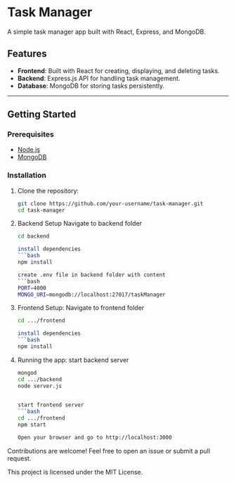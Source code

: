 # Task Manager

A simple task manager app built with React, Express, and MongoDB.

## Features
- **Frontend**: Built with React for creating, displaying, and deleting tasks.
- **Backend**: Express.js API for handling task management.
- **Database**: MongoDB for storing tasks persistently.

---

## Getting Started

### Prerequisites
- [Node.js](https://nodejs.org/)
- [MongoDB](https://www.mongodb.com/)

### Installation
1. Clone the repository:
   ```bash
   git clone https://github.com/your-username/task-manager.git
   cd task-manager

2. Backend Setup
    Navigate to backend folder
    ```bash
    cd backend
    
    install dependencies
    ```bash
    npm install
    
    create .env file in backend folder with content
    ```bash
    PORT=4000
    MONGO_URI=mongodb://localhost:27017/taskManager
    
3. Frontend Setup:
    Navigate to frontend folder
    ```bash
    cd .../frontend
    
    install dependencies
    ```bash
    npm install

4. Running the app:
    start backend server
    ```bash
    mongod
    cd .../backend
    node server.js
        

    start frontend server
    ```bash
    cd .../frontend
    npm start

    Open your browser and go to http://localhost:3000


Contributions are welcome! Feel free to open an issue or submit a pull request.

This project is licensed under the MIT License.